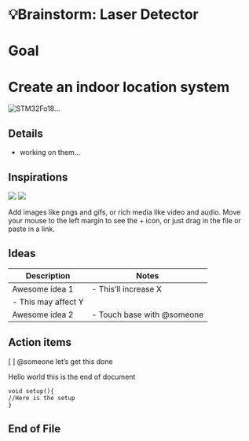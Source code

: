 # 💡Brainstorm: Laser Detector


# Goal
# **Create an indoor location system**
![STM32Fo18...](https://www.dropbox.com/s/xvrvc4qsopxbfwf/IMG_20170111_005209.jpg?raw=1)

## Details
- working on them…


## Inspirations
![](https://d2mxuefqeaa7sj.cloudfront.net/s_52A224705EE36BFB37AFCFE38AC305AE2FBDA255716516ABD544D353FC6B4DAB_1505970236802_first.png)
![](https://d2mxuefqeaa7sj.cloudfront.net/s_52A224705EE36BFB37AFCFE38AC305AE2FBDA255716516ABD544D353FC6B4DAB_1505970064352_arduino_logo.png)


Add images like pngs and gifs, or rich media like video and audio. Move your mouse to the left margin to see the + icon, or just drag in the file or paste in a link.


## Ideas
| **Description** | **Notes**                                |
| --------------- | ---------------------------------------- |
| Awesome idea 1  | - This’ll increase X
- This may affect Y |
| Awesome idea 2  | - Touch base with @someone               |



## Action items
[ ] @someone let’s get this done

Hello world 
this is the end of document

    void setup(){
    //Here is the setup
    }



## End of File


